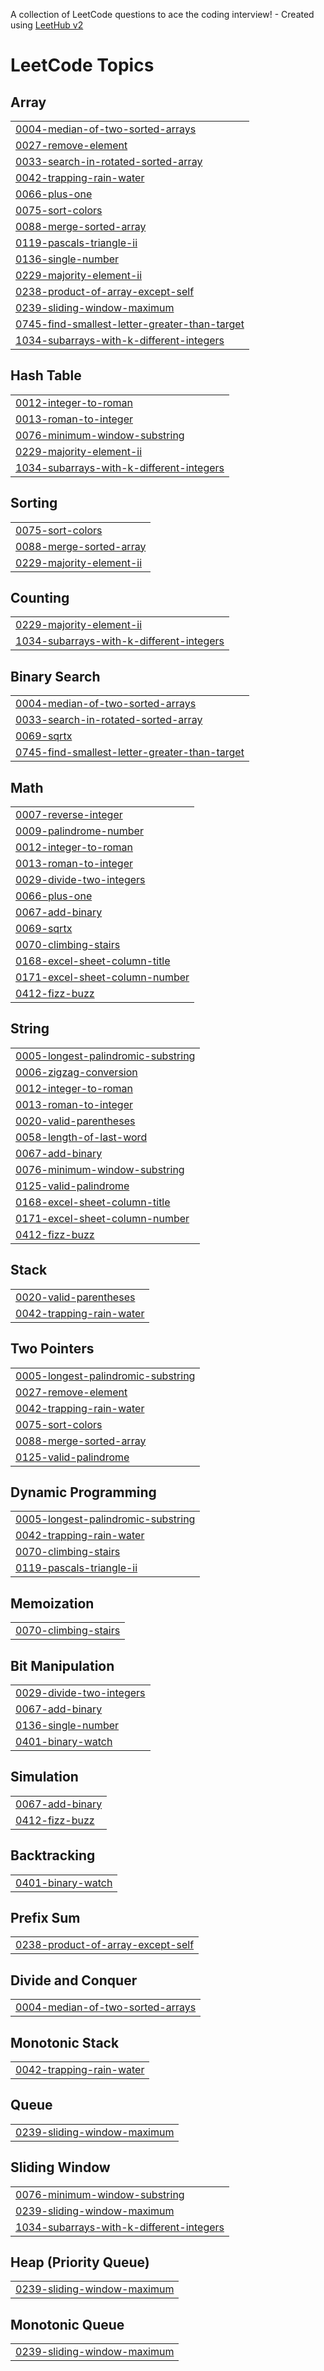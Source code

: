 A collection of LeetCode questions to ace the coding interview! - Created using [LeetHub v2](https://github.com/arunbhardwaj/LeetHub-2.0)
<!---LeetCode Topics Start-->
# LeetCode Topics
## Array
|  |
| ------- |
| [0004-median-of-two-sorted-arrays](https://github.com/Blessy-K/Data-Structures-Algorithms-Java/tree/master/0004-median-of-two-sorted-arrays) |
| [0027-remove-element](https://github.com/Blessy-K/Data-Structures-Algorithms-Java/tree/master/0027-remove-element) |
| [0033-search-in-rotated-sorted-array](https://github.com/Blessy-K/Data-Structures-Algorithms-Java/tree/master/0033-search-in-rotated-sorted-array) |
| [0042-trapping-rain-water](https://github.com/Blessy-K/Data-Structures-Algorithms-Java/tree/master/0042-trapping-rain-water) |
| [0066-plus-one](https://github.com/Blessy-K/Data-Structures-Algorithms-Java/tree/master/0066-plus-one) |
| [0075-sort-colors](https://github.com/Blessy-K/Data-Structures-Algorithms-Java/tree/master/0075-sort-colors) |
| [0088-merge-sorted-array](https://github.com/Blessy-K/Data-Structures-Algorithms-Java/tree/master/0088-merge-sorted-array) |
| [0119-pascals-triangle-ii](https://github.com/Blessy-K/Data-Structures-Algorithms-Java/tree/master/0119-pascals-triangle-ii) |
| [0136-single-number](https://github.com/Blessy-K/Data-Structures-Algorithms-Java/tree/master/0136-single-number) |
| [0229-majority-element-ii](https://github.com/Blessy-K/Data-Structures-Algorithms-Java/tree/master/0229-majority-element-ii) |
| [0238-product-of-array-except-self](https://github.com/Blessy-K/Data-Structures-Algorithms-Java/tree/master/0238-product-of-array-except-self) |
| [0239-sliding-window-maximum](https://github.com/Blessy-K/Data-Structures-Algorithms-Java/tree/master/0239-sliding-window-maximum) |
| [0745-find-smallest-letter-greater-than-target](https://github.com/Blessy-K/Data-Structures-Algorithms-Java/tree/master/0745-find-smallest-letter-greater-than-target) |
| [1034-subarrays-with-k-different-integers](https://github.com/Blessy-K/Data-Structures-Algorithms-Java/tree/master/1034-subarrays-with-k-different-integers) |
## Hash Table
|  |
| ------- |
| [0012-integer-to-roman](https://github.com/Blessy-K/Data-Structures-Algorithms-Java/tree/master/0012-integer-to-roman) |
| [0013-roman-to-integer](https://github.com/Blessy-K/Data-Structures-Algorithms-Java/tree/master/0013-roman-to-integer) |
| [0076-minimum-window-substring](https://github.com/Blessy-K/Data-Structures-Algorithms-Java/tree/master/0076-minimum-window-substring) |
| [0229-majority-element-ii](https://github.com/Blessy-K/Data-Structures-Algorithms-Java/tree/master/0229-majority-element-ii) |
| [1034-subarrays-with-k-different-integers](https://github.com/Blessy-K/Data-Structures-Algorithms-Java/tree/master/1034-subarrays-with-k-different-integers) |
## Sorting
|  |
| ------- |
| [0075-sort-colors](https://github.com/Blessy-K/Data-Structures-Algorithms-Java/tree/master/0075-sort-colors) |
| [0088-merge-sorted-array](https://github.com/Blessy-K/Data-Structures-Algorithms-Java/tree/master/0088-merge-sorted-array) |
| [0229-majority-element-ii](https://github.com/Blessy-K/Data-Structures-Algorithms-Java/tree/master/0229-majority-element-ii) |
## Counting
|  |
| ------- |
| [0229-majority-element-ii](https://github.com/Blessy-K/Data-Structures-Algorithms-Java/tree/master/0229-majority-element-ii) |
| [1034-subarrays-with-k-different-integers](https://github.com/Blessy-K/Data-Structures-Algorithms-Java/tree/master/1034-subarrays-with-k-different-integers) |
## Binary Search
|  |
| ------- |
| [0004-median-of-two-sorted-arrays](https://github.com/Blessy-K/Data-Structures-Algorithms-Java/tree/master/0004-median-of-two-sorted-arrays) |
| [0033-search-in-rotated-sorted-array](https://github.com/Blessy-K/Data-Structures-Algorithms-Java/tree/master/0033-search-in-rotated-sorted-array) |
| [0069-sqrtx](https://github.com/Blessy-K/Data-Structures-Algorithms-Java/tree/master/0069-sqrtx) |
| [0745-find-smallest-letter-greater-than-target](https://github.com/Blessy-K/Data-Structures-Algorithms-Java/tree/master/0745-find-smallest-letter-greater-than-target) |
## Math
|  |
| ------- |
| [0007-reverse-integer](https://github.com/Blessy-K/Data-Structures-Algorithms-Java/tree/master/0007-reverse-integer) |
| [0009-palindrome-number](https://github.com/Blessy-K/Data-Structures-Algorithms-Java/tree/master/0009-palindrome-number) |
| [0012-integer-to-roman](https://github.com/Blessy-K/Data-Structures-Algorithms-Java/tree/master/0012-integer-to-roman) |
| [0013-roman-to-integer](https://github.com/Blessy-K/Data-Structures-Algorithms-Java/tree/master/0013-roman-to-integer) |
| [0029-divide-two-integers](https://github.com/Blessy-K/Data-Structures-Algorithms-Java/tree/master/0029-divide-two-integers) |
| [0066-plus-one](https://github.com/Blessy-K/Data-Structures-Algorithms-Java/tree/master/0066-plus-one) |
| [0067-add-binary](https://github.com/Blessy-K/Data-Structures-Algorithms-Java/tree/master/0067-add-binary) |
| [0069-sqrtx](https://github.com/Blessy-K/Data-Structures-Algorithms-Java/tree/master/0069-sqrtx) |
| [0070-climbing-stairs](https://github.com/Blessy-K/Data-Structures-Algorithms-Java/tree/master/0070-climbing-stairs) |
| [0168-excel-sheet-column-title](https://github.com/Blessy-K/Data-Structures-Algorithms-Java/tree/master/0168-excel-sheet-column-title) |
| [0171-excel-sheet-column-number](https://github.com/Blessy-K/Data-Structures-Algorithms-Java/tree/master/0171-excel-sheet-column-number) |
| [0412-fizz-buzz](https://github.com/Blessy-K/Data-Structures-Algorithms-Java/tree/master/0412-fizz-buzz) |
## String
|  |
| ------- |
| [0005-longest-palindromic-substring](https://github.com/Blessy-K/Data-Structures-Algorithms-Java/tree/master/0005-longest-palindromic-substring) |
| [0006-zigzag-conversion](https://github.com/Blessy-K/Data-Structures-Algorithms-Java/tree/master/0006-zigzag-conversion) |
| [0012-integer-to-roman](https://github.com/Blessy-K/Data-Structures-Algorithms-Java/tree/master/0012-integer-to-roman) |
| [0013-roman-to-integer](https://github.com/Blessy-K/Data-Structures-Algorithms-Java/tree/master/0013-roman-to-integer) |
| [0020-valid-parentheses](https://github.com/Blessy-K/Data-Structures-Algorithms-Java/tree/master/0020-valid-parentheses) |
| [0058-length-of-last-word](https://github.com/Blessy-K/Data-Structures-Algorithms-Java/tree/master/0058-length-of-last-word) |
| [0067-add-binary](https://github.com/Blessy-K/Data-Structures-Algorithms-Java/tree/master/0067-add-binary) |
| [0076-minimum-window-substring](https://github.com/Blessy-K/Data-Structures-Algorithms-Java/tree/master/0076-minimum-window-substring) |
| [0125-valid-palindrome](https://github.com/Blessy-K/Data-Structures-Algorithms-Java/tree/master/0125-valid-palindrome) |
| [0168-excel-sheet-column-title](https://github.com/Blessy-K/Data-Structures-Algorithms-Java/tree/master/0168-excel-sheet-column-title) |
| [0171-excel-sheet-column-number](https://github.com/Blessy-K/Data-Structures-Algorithms-Java/tree/master/0171-excel-sheet-column-number) |
| [0412-fizz-buzz](https://github.com/Blessy-K/Data-Structures-Algorithms-Java/tree/master/0412-fizz-buzz) |
## Stack
|  |
| ------- |
| [0020-valid-parentheses](https://github.com/Blessy-K/Data-Structures-Algorithms-Java/tree/master/0020-valid-parentheses) |
| [0042-trapping-rain-water](https://github.com/Blessy-K/Data-Structures-Algorithms-Java/tree/master/0042-trapping-rain-water) |
## Two Pointers
|  |
| ------- |
| [0005-longest-palindromic-substring](https://github.com/Blessy-K/Data-Structures-Algorithms-Java/tree/master/0005-longest-palindromic-substring) |
| [0027-remove-element](https://github.com/Blessy-K/Data-Structures-Algorithms-Java/tree/master/0027-remove-element) |
| [0042-trapping-rain-water](https://github.com/Blessy-K/Data-Structures-Algorithms-Java/tree/master/0042-trapping-rain-water) |
| [0075-sort-colors](https://github.com/Blessy-K/Data-Structures-Algorithms-Java/tree/master/0075-sort-colors) |
| [0088-merge-sorted-array](https://github.com/Blessy-K/Data-Structures-Algorithms-Java/tree/master/0088-merge-sorted-array) |
| [0125-valid-palindrome](https://github.com/Blessy-K/Data-Structures-Algorithms-Java/tree/master/0125-valid-palindrome) |
## Dynamic Programming
|  |
| ------- |
| [0005-longest-palindromic-substring](https://github.com/Blessy-K/Data-Structures-Algorithms-Java/tree/master/0005-longest-palindromic-substring) |
| [0042-trapping-rain-water](https://github.com/Blessy-K/Data-Structures-Algorithms-Java/tree/master/0042-trapping-rain-water) |
| [0070-climbing-stairs](https://github.com/Blessy-K/Data-Structures-Algorithms-Java/tree/master/0070-climbing-stairs) |
| [0119-pascals-triangle-ii](https://github.com/Blessy-K/Data-Structures-Algorithms-Java/tree/master/0119-pascals-triangle-ii) |
## Memoization
|  |
| ------- |
| [0070-climbing-stairs](https://github.com/Blessy-K/Data-Structures-Algorithms-Java/tree/master/0070-climbing-stairs) |
## Bit Manipulation
|  |
| ------- |
| [0029-divide-two-integers](https://github.com/Blessy-K/Data-Structures-Algorithms-Java/tree/master/0029-divide-two-integers) |
| [0067-add-binary](https://github.com/Blessy-K/Data-Structures-Algorithms-Java/tree/master/0067-add-binary) |
| [0136-single-number](https://github.com/Blessy-K/Data-Structures-Algorithms-Java/tree/master/0136-single-number) |
| [0401-binary-watch](https://github.com/Blessy-K/Data-Structures-Algorithms-Java/tree/master/0401-binary-watch) |
## Simulation
|  |
| ------- |
| [0067-add-binary](https://github.com/Blessy-K/Data-Structures-Algorithms-Java/tree/master/0067-add-binary) |
| [0412-fizz-buzz](https://github.com/Blessy-K/Data-Structures-Algorithms-Java/tree/master/0412-fizz-buzz) |
## Backtracking
|  |
| ------- |
| [0401-binary-watch](https://github.com/Blessy-K/Data-Structures-Algorithms-Java/tree/master/0401-binary-watch) |
## Prefix Sum
|  |
| ------- |
| [0238-product-of-array-except-self](https://github.com/Blessy-K/Data-Structures-Algorithms-Java/tree/master/0238-product-of-array-except-self) |
## Divide and Conquer
|  |
| ------- |
| [0004-median-of-two-sorted-arrays](https://github.com/Blessy-K/Data-Structures-Algorithms-Java/tree/master/0004-median-of-two-sorted-arrays) |
## Monotonic Stack
|  |
| ------- |
| [0042-trapping-rain-water](https://github.com/Blessy-K/Data-Structures-Algorithms-Java/tree/master/0042-trapping-rain-water) |
## Queue
|  |
| ------- |
| [0239-sliding-window-maximum](https://github.com/Blessy-K/Data-Structures-Algorithms-Java/tree/master/0239-sliding-window-maximum) |
## Sliding Window
|  |
| ------- |
| [0076-minimum-window-substring](https://github.com/Blessy-K/Data-Structures-Algorithms-Java/tree/master/0076-minimum-window-substring) |
| [0239-sliding-window-maximum](https://github.com/Blessy-K/Data-Structures-Algorithms-Java/tree/master/0239-sliding-window-maximum) |
| [1034-subarrays-with-k-different-integers](https://github.com/Blessy-K/Data-Structures-Algorithms-Java/tree/master/1034-subarrays-with-k-different-integers) |
## Heap (Priority Queue)
|  |
| ------- |
| [0239-sliding-window-maximum](https://github.com/Blessy-K/Data-Structures-Algorithms-Java/tree/master/0239-sliding-window-maximum) |
## Monotonic Queue
|  |
| ------- |
| [0239-sliding-window-maximum](https://github.com/Blessy-K/Data-Structures-Algorithms-Java/tree/master/0239-sliding-window-maximum) |
<!---LeetCode Topics End-->